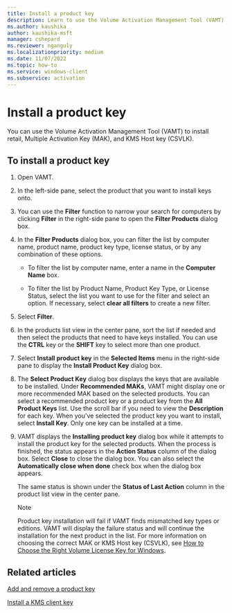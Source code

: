 ```yaml
---
title: Install a product key
description: Learn to use the Volume Activation Management Tool (VAMT) to install retail, Multiple Activation Key (MAK), and KMS Host key (CSVLK).
ms.author: kaushika
author: kaushika-msft
manager: cshepard
ms.reviewer: nganguly
ms.localizationpriority: medium
ms.date: 11/07/2022
ms.topic: how-to
ms.service: windows-client
ms.subservice: activation
---
```


# Install a product key

You can use the Volume Activation Management Tool (VAMT) to install retail, Multiple Activation Key (MAK), and KMS Host key (CSVLK).

## To install a product key

1. Open VAMT.

2. In the left-side pane, select the product that you want to install keys onto.

3. You can use the **Filter** function to narrow your search for computers by clicking **Filter** in the right-side pane to open the **Filter Products** dialog box.

4. In the **Filter Products** dialog box, you can filter the list by computer name, product name, product key type, license status, or by any combination of these options.

    - To filter the list by computer name, enter a name in the **Computer Name** box.

    - To filter the list by Product Name, Product Key Type, or License Status, select the list you want to use for the filter and select an option. If necessary, select **clear all filters** to create a new filter.

5. Select **Filter**.

6. In the products list view in the center pane, sort the list if needed and then select the products that need to have keys installed. You can use the **CTRL** key or the **SHIFT** key to select more than one product.

7. Select **Install product key** in the **Selected Items** menu in the right-side pane to display the **Install Product Key** dialog box.

8. The **Select Product Key** dialog box displays the keys that are available to be installed. Under **Recommended MAKs**, VAMT might display one or more recommended MAK based on the selected products. You can select a recommended product key or a product key from the **All Product Keys** list. Use the scroll bar if you need to view the **Description** for each key. When you've selected the product key you want to install, select **Install Key**. Only one key can be installed at a time.

9. VAMT displays the **Installing product key** dialog box while it attempts to install the product key for the selected products. When the process is finished, the status appears in the **Action Status** column of the dialog box. Select **Close** to close the dialog box. You can also select the **Automatically close when done** check box when the dialog box appears.

    The same status is shown under the **Status of Last Action** column in the product list view in the center pane.

    > [!NOTE]
    > Product key installation will fail if VAMT finds mismatched key types or editions. VAMT will display the failure status and will continue the installation for the next product in the list. For more information on choosing the correct MAK or KMS Host key (CSVLK), see [How to Choose the Right Volume License Key for Windows](/previous-versions/tn-archive/ee939271(v=technet.10)).

## Related articles

[Add and remove a product key](add-remove-product-key-vamt.md)

[Install a KMS client key](install-kms-client-key-vamt.md)

